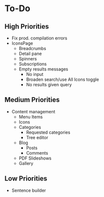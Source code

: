 # To-Do

## High Priorities

- Fix prod. compilation errors
- IconsPage
  - Breadcrumbs
  - Detail pane
  - Spinners
  - Subscriptions
  - Empty results messages
    - No input
    - Broaden search/use All Icons toggle
    - No results given query

## Medium Priorities

- Content management
  - Menu Items
  - Icons
  - Categories
    - Requested categories
    - Tree editor
  - Blog
    - Posts
    - Comments
  - PDF Slideshows
  - Gallery

## Low Priorities

- Sentence builder
